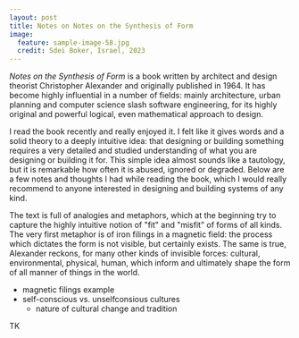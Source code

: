 ```yaml
---
layout: post
title: Notes on Notes on the Synthesis of Form
image:
  feature: sample-image-58.jpg
  credit: Sdei Boker, Israel, 2023
---
```


*Notes on the Synthesis of Form* is a book written by architect and design theorist Christopher Alexander and originally published in 1964. It has become highly influential in a number of fields: mainly architecture, urban planning and computer science slash software engineering, for its highly original and powerful logical, even mathematical approach to design. 

I read the book recently and really enjoyed it. I felt like it gives words and a solid theory to a deeply intuitive idea: that designing or building something requires a very detailed and studied understanding of what you are designing or building it for. This simple idea almost sounds like a tautology, but it is remarkable how often it is abused, ignored or degraded. Below are a few notes and thoughts I had while reading the book, which I would really recommend to anyone interested in designing and building systems of any kind. 

The text is full of analogies and metaphors, which at the beginning try to capture the highly intuitive notion of "fit" and "misfit" of forms of all kinds. The very first metaphor is of iron filings in a magnetic field: the process which dictates the form is not visible, but certainly exists. The same is true, Alexander reckons, for many other kinds of invisible forces: cultural, environmental, physical, human, which inform and ultimately shape the form of all manner of things in the world. 

- magnetic filings example
- self-conscious vs. unselfconsious cultures
    - nature of cultural change and tradition

TK
